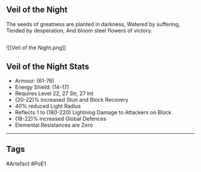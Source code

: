 ## Veil of the Night
The seeds of greatness are planted in darkness,
Watered by suffering,
Tended by desperation,
And bloom steel flowers of victory.
##
![[Veil of the Night.png]]
## Veil of the Night Stats
- Armour: (61-76)
- Energy Shield: (14-17)
- Requires Level 22, 27 Str, 27 Int
- (20-22)% increased Stun and Block Recovery
- 40% reduced Light Radius
- Reflects 1 to (180-220) Lightning Damage to Attackers on Block
- (18-22)% increased Global Defences
- Elemental Resistances are Zero


---
## Tags
#Artefact
#PoE1